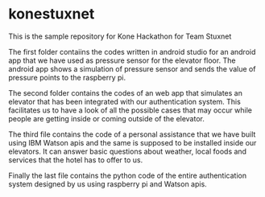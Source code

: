 # konestuxnet
This is the sample repository for Kone Hackathon for Team Stuxnet

The first folder contaiins the codes written in android studio for an android app  that we have used as pressure sensor for the elevator floor.
The android app shows a simulation of pressure sensor and sends the value of pressure points to the raspberry pi.

The second folder contains the codes of an web app that simulates an elevator that has been integrated with our authentication system. This facilitates us to have a look of all the possible cases that may occur while people are getting inside or coming outside of the elevator. 

The third file contains the code of a personal assistance that we have built using IBM Watson apis and the same is supposed to be installed inside our elevators. It can answer basic questions about weather, local foods and services that the hotel has to offer to us.

Finally the last file contains the python code of the entire authentication system designed by us using raspberry pi and Watson apis.



